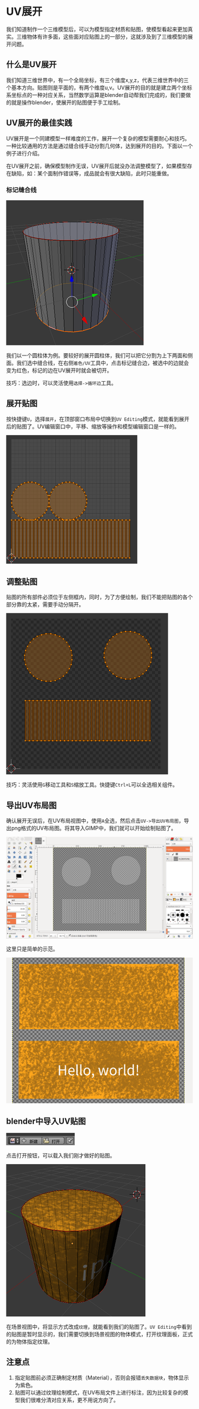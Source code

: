 # UV展开

我们知道制作一个三维模型后，可以为模型指定材质和贴图，使模型看起来更加真实。三维物体有许多面，这些面对应贴图上的一部分，这就涉及到了三维模型的展开问题。

## 什么是UV展开

我们知道三维世界中，有一个全局坐标，有三个维度x,y,z，代表三维世界中的三个基本方向。贴图则是平面的，有两个维度u,v。UV展开的目的就是建立两个坐标系坐标点的一种对应关系，当然数学运算是blender自动帮我们完成的，我们要做的就是操作blender，使展开的贴图便于手工绘制。

## UV展开的最佳实践

UV展开是一个同建模型一样难度的工作，展开一个复杂的模型需要耐心和技巧。一种比较通用的方法是通过缝合线手动分割几何体，达到展开的目的。下面以一个例子进行介绍。

在UV展开之前，确保模型制作无误，UV展开后就没办法调整模型了，如果模型存在缺陷，如：某个面制作错误等，成品就会有很大缺陷，此时只能重做。

### 标记缝合线

![](res/1.png)

我们以一个圆柱体为例。要较好的展开圆柱体，我们可以把它分割为上下两面和侧面。我们选中缝合线，在右侧`着色/UV`工具中，点击标记缝合边，被选中的边就会变为红色，标记的边在UV展开时就会被切开。

技巧：选边时，可以灵活使用`选择->循环边`工具。

## 展开贴图

按快捷键`U`，选择`展开`，在顶部窗口布局中切换到`UV Editing`模式，就能看到展开后的贴图了。UV编辑窗口中，平移、缩放等操作和模型编辑窗口是一样的。

![](res/2.png)

## 调整贴图

贴图的所有部件必须位于左侧框内，同时，为了方便绘制，我们不能把贴图的各个部分靠的太紧，需要手动分隔开。

![](res/3.png)

技巧：灵活使用`G`移动工具和`S`缩放工具。快捷键`Ctrl+L`可以全选相关组件。

## 导出UV布局图

确认展开无误后，在UV布局视图中，使用`A`全选，然后点击`UV->导出UV布局图`，导出png格式的UV布局图。将其导入GIMP中，我们就可以开始绘制贴图了。

![](res/4.png)

这里只是简单的示范。

![](res/5.png)

## blender中导入UV贴图

![](res/6.png)

点击打开按钮，可以载入我们刚才做好的贴图。

![](res/7.png)

在场景视图中，将显示方式改成`纹理`，就能看到我们的贴图了。`UV Editing`中看到的贴图是暂时显示的，我们需要切换到场景视图的物体模式，打开纹理面板，正式的为物体指定纹理。

## 注意点

1. 指定贴图前必须正确制定材质（Material），否则会报错`丢失数据块`，物体显示为紫色。
2. 贴图可以通过纹理绘制模式，在UV布局文件上进行标注，因为比较复杂的模型我们很难分清对应关系，更不用说方向了。
